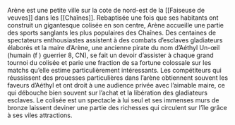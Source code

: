 Arène est une petite ville sur la cote de nord-est de  la [[Faiseuse de veuves]] dans les [[Chaînes]].
Rebaptisée une fois que ses habitants ont construit un gigantesque colisée en son centre, Arène accueille une partie des sports sanglants les plus populaires des Chaînes. Des centaines de spectateurs enthousiastes assistent à des combats d’esclaves gladiateurs élaborés et la maire d’Arène, une ancienne pirate du nom d’Aéthyl Un-œil (humain (f ) guerrier 8, CN), se fait un devoir d’assister à chaque grand tournoi du colisée et parie une fraction de sa fortune colossale sur les matchs qu’elle estime particulièrement intéressants. Les compétiteurs qui réussissent des prouesses particulières dans l’arène obtiennent souvent les faveurs d’Aéthyl et ont droit à une audience privée avec l’aimable maire, ce qui débouche bien souvent sur l’achat et la libération des gladiateurs esclaves. Le colisée est un spectacle à lui seul et ses immenses murs de bronze laissent deviner une partie des richesses qui circulent sur l’île grâce à ses viles attractions.